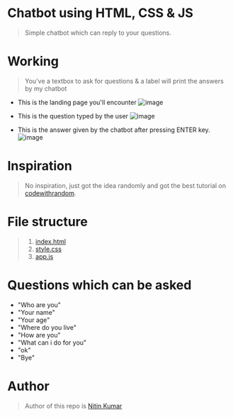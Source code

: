 # Chatbot using HTML, CSS & JS

> Simple chatbot which can reply to your questions.  

# Working

> You've a textbox to ask for questions & a label will print the answers by my chatbot  

- This is the landing page you'll encounter
![image](https://user-images.githubusercontent.com/40369168/164506664-72e2ea40-bf90-4851-8732-a44ee0027430.png)


- This is the question typed by the user
![image](https://user-images.githubusercontent.com/40369168/164506755-585bc0ad-9af3-46f0-bab0-54f008fd01f7.png)


- This is the answer given by the chatbot after pressing ENTER key.
![image](https://user-images.githubusercontent.com/40369168/164506816-314fab28-4839-42b5-bec7-481179e265d1.png)


# Inspiration

> No inspiration, just got the idea randomly and got the best tutorial on [codewithrandom](https://www.codewithrandom.com/2022/04/chatbot-javascript-how-to-build-chatbot.html).  

# File structure

> 1. [index.html](https://github.com/nitinkumar30/nitsbot/blob/main/index.html)  
> 2. [style.css](https://github.com/nitinkumar30/nitsbot/blob/main/style.css)  
> 3. [app.js](https://github.com/nitinkumar30/nitsbot/blob/main/app.js)  

# Questions which can be asked

- "Who are you"
- "Your name"
- "Your age"
- "Where do you live"
- "How are you"
- "What can i do for you"
- "ok"
- "Bye"

# Author

> Author of this repo is [Nitin Kumar](https://github.com/nitinkumar30/)


